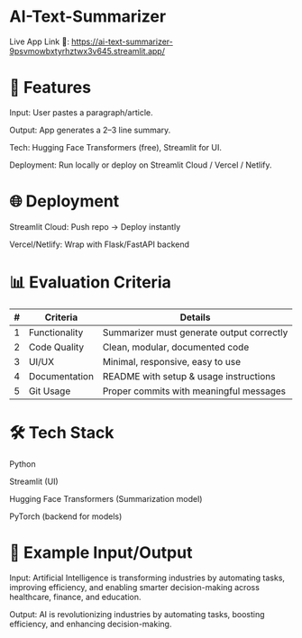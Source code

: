 # AI-Text-Summarizer

Live App Link 🔗: https://ai-text-summarizer-9psvmowbxtyrhztwx3v645.streamlit.app/

# **🔹 Features**

Input: User pastes a paragraph/article.

Output: App generates a 2–3 line summary.

Tech: Hugging Face Transformers (free), Streamlit for UI.

Deployment: Run locally or deploy on Streamlit Cloud / Vercel / Netlify.

# **🌐 Deployment**

Streamlit Cloud: Push repo → Deploy instantly

Vercel/Netlify: Wrap with Flask/FastAPI backend

# **📊 Evaluation Criteria**

| # | Criteria      | Details                                   |
| - | ------------- | ----------------------------------------- |
| 1 | Functionality | Summarizer must generate output correctly |
| 2 | Code Quality  | Clean, modular, documented code           |
| 3 | UI/UX         | Minimal, responsive, easy to use          |
| 4 | Documentation | README with setup & usage instructions    |
| 5 | Git Usage     | Proper commits with meaningful messages   |

# **🛠️ Tech Stack**

Python

Streamlit (UI)

Hugging Face Transformers (Summarization model)

PyTorch (backend for models)

# **📌 Example Input/Output**

Input:
Artificial Intelligence is transforming industries by automating tasks, improving efficiency, and enabling smarter decision-making across healthcare, finance, and education.

Output:
AI is revolutionizing industries by automating tasks, boosting efficiency, and enhancing decision-making.
